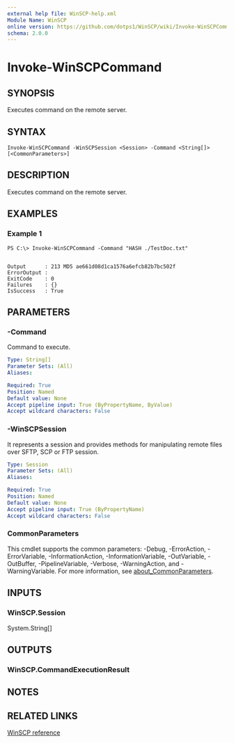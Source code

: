 ```yaml
---
external help file: WinSCP-help.xml
Module Name: WinSCP
online version: https://github.com/dotps1/WinSCP/wiki/Invoke-WinSCPCommand
schema: 2.0.0
---
```


# Invoke-WinSCPCommand

## SYNOPSIS
Executes command on the remote server.

## SYNTAX

```
Invoke-WinSCPCommand -WinSCPSession <Session> -Command <String[]> [<CommonParameters>]
```

## DESCRIPTION
Executes command on the remote server.

## EXAMPLES

### Example 1
```
PS C:\> Invoke-WinSCPCommand -Command "HASH ./TestDoc.txt"


Output      : 213 MD5 ae661d08d1ca1576a6efcb82b7bc502f
ErrorOutput :
ExitCode    : 0
Failures    : {}
IsSuccess   : True
```

## PARAMETERS

### -Command
Command to execute.

```yaml
Type: String[]
Parameter Sets: (All)
Aliases:

Required: True
Position: Named
Default value: None
Accept pipeline input: True (ByPropertyName, ByValue)
Accept wildcard characters: False
```

### -WinSCPSession
It represents a session and provides methods for manipulating remote files over SFTP, SCP or FTP session.

```yaml
Type: Session
Parameter Sets: (All)
Aliases:

Required: True
Position: Named
Default value: None
Accept pipeline input: True (ByPropertyName)
Accept wildcard characters: False
```

### CommonParameters
This cmdlet supports the common parameters: -Debug, -ErrorAction, -ErrorVariable, -InformationAction, -InformationVariable, -OutVariable, -OutBuffer, -PipelineVariable, -Verbose, -WarningAction, and -WarningVariable. For more information, see [about_CommonParameters](http://go.microsoft.com/fwlink/?LinkID=113216).

## INPUTS

### WinSCP.Session
System.String\[\]

## OUTPUTS

### WinSCP.CommandExecutionResult

## NOTES

## RELATED LINKS

[WinSCP reference](https://winscp.net/eng/docs/library_session_executecommand)

